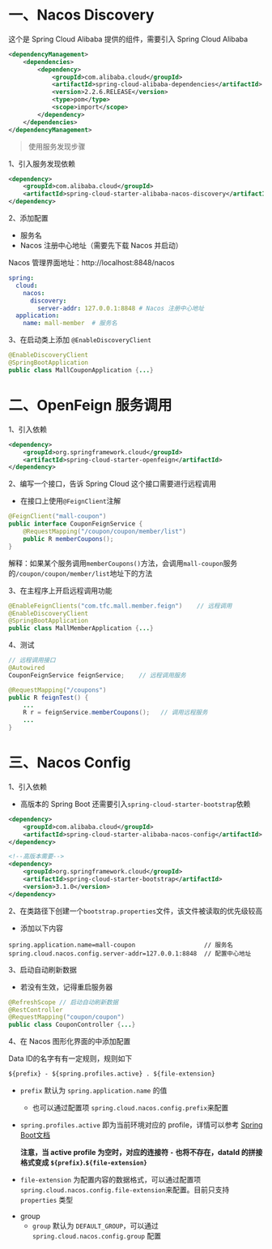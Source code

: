 # 一、Nacos Discovery

这个是 Spring Cloud Alibaba 提供的组件，需要引入 Spring Cloud Alibaba

```xml
<dependencyManagement>
    <dependencies>
        <dependency>
            <groupId>com.alibaba.cloud</groupId>
            <artifactId>spring-cloud-alibaba-dependencies</artifactId>
            <version>2.2.6.RELEASE</version>
            <type>pom</type>
            <scope>import</scope>
        </dependency>
    </dependencies>
</dependencyManagement>
```



> 使用服务发现步骤

1、引入服务发现依赖

```xml
<dependency>
    <groupId>com.alibaba.cloud</groupId>
    <artifactId>spring-cloud-starter-alibaba-nacos-discovery</artifactId>
</dependency>
```

2、添加配置

* 服务名
* Nacos 注册中心地址（需要先下载 Nacos 并启动）

Nacos 管理界面地址：http://localhost:8848/nacos

```yaml
spring:
  cloud:
    nacos:
      discovery:
        server-addr: 127.0.0.1:8848 # Nacos 注册中心地址
  application:
    name: mall-member  # 服务名
```

3、在启动类上添加 `@EnableDiscoveryClient`

```java
@EnableDiscoveryClient
@SpringBootApplication
public class MallCouponApplication {...}
```



# 二、OpenFeign 服务调用

1、引入依赖

```xml
<dependency>
    <groupId>org.springframework.cloud</groupId>
    <artifactId>spring-cloud-starter-openfeign</artifactId>
</dependency>
```

2、编写一个接口，告诉 Spring Cloud 这个接口需要进行远程调用

* 在接口上使用`@FeignClient`注解

```java
@FeignClient("mall-coupon")
public interface CouponFeignService {
    @RequestMapping("/coupon/coupon/member/list")
    public R memberCoupons();
}
```

解释：如果某个服务调用`memberCoupons()`方法，会调用`mall-coupon`服务的`/coupon/coupon/member/list`地址下的方法

3、在主程序上开启远程调用功能

```java
@EnableFeignClients("com.tfc.mall.member.feign")    // 远程调用
@EnableDiscoveryClient
@SpringBootApplication
public class MallMemberApplication {...}
```

4、测试

```java
// 远程调用接口
@Autowired
CouponFeignService feignService;    // 远程调用服务

@RequestMapping("/coupons")
public R feignTest() {
    ...
    R r = feignService.memberCoupons();   // 调用远程服务
    ...
}
```



# 三、Nacos Config

1、引入依赖

* 高版本的 Spring Boot 还需要引入`spring-cloud-starter-bootstrap`依赖

```xml
<dependency>
    <groupId>com.alibaba.cloud</groupId>
    <artifactId>spring-cloud-starter-alibaba-nacos-config</artifactId>
</dependency>

<!--高版本需要-->
<dependency>
    <groupId>org.springframework.cloud</groupId>
    <artifactId>spring-cloud-starter-bootstrap</artifactId>
    <version>3.1.0</version>
</dependency>
```

2、在类路径下创建一个`bootstrap.properties`文件，该文件被读取的优先级较高

* 添加以下内容

```properties
spring.application.name=mall-coupon                   // 服务名
spring.cloud.nacos.config.server-addr=127.0.0.1:8848  // 配置中心地址
```

3、启动自动刷新数据

* 若没有生效，记得重启服务器

```java
@RefreshScope // 启动自动刷新数据
@RestController
@RequestMapping("coupon/coupon")
public class CouponController {...}
```

4、在 Nacos 图形化界面的中添加配置

Data ID的名字有有一定规则，规则如下

```xml
${prefix} - ${spring.profiles.active} . ${file-extension}
```

- `prefix` 默认为 `spring.application.name` 的值

    - 也可以通过配置项 `spring.cloud.nacos.config.prefix`来配置

- `spring.profiles.active` 即为当前环境对应的 profile，详情可以参考 [Spring Boot文档](https://docs.spring.io/spring-boot/docs/current/reference/html/boot-features-profiles.html#boot-features-profiles)

    **注意，当 active profile 为空时，对应的连接符 `-` 也将不存在，dataId 的拼接格式变成 `${prefix}`.`${file-extension}`** 

- `file-extension` 为配置内容的数据格式，可以通过配置项 `spring.cloud.nacos.config.file-extension`来配置。目前只支持 `properties` 类型

* group
    * `group` 默认为 `DEFAULT_GROUP`，可以通过 `spring.cloud.nacos.config.group` 配置



















